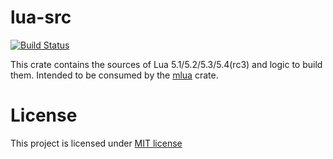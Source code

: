 # lua-src
[![Build Status]][github-actions]

[Build Status]: https://github.com/khvzak/lua-src-rs/workflows/CI/badge.svg
[github-actions]: https://github.com/khvzak/lua-src-rs/actions

This crate contains the sources of Lua 5.1/5.2/5.3/5.4(rc3) and logic to build them.
Intended to be consumed by the [mlua](https://crates.io/crates/mlua) crate.

# License

This project is licensed under [MIT license](http://opensource.org/licenses/MIT)
